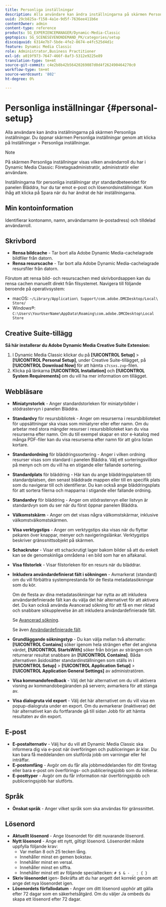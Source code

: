 ```yaml
---
title: Personliga inställningar
description: Alla användare kan ändra inställningarna på skärmen Personliga inställningar i Dynamic Media Classic.
uuid: 29cb825a-f158-4a1e-9d5f-7636ee411b6e
contentOwner: admin
content-type: reference
products: SG_EXPERIENCEMANAGER/Dynamic-Media-Classic
geptopics: SG_SCENESEVENONDEMAND_PK/categories/setup
discoiquuid: 6314e7b7-5bde-4fe2-8674-e4fc525d4d1c
feature: Dynamic Media Classic
role: Administrator,Business Practitioner
exl-id: a019f973-7647-466f-8af3-5312e9225e89
translation-type: tm+mt
source-git-commit: c4e2b8b42b56420269087d0d4f262490464270c0
workflow-type: tm+mt
source-wordcount: '802'
ht-degree: 0%

---
```


# Personliga inställningar {#personal-setup}

Alla användare kan ändra inställningarna på skärmen Personliga inställningar. Du öppnar skärmen Personliga inställningar genom att klicka på Inställningar > Personliga inställningar.

>[!NOTE]
>
>På skärmen Personliga inställningar visas vilken användarroll du har i Dynamic Media Classic: Företagsadministratör, administratör eller användare.

Inställningarna för personliga inställningar styr standardbeteendet för panelen Bläddra, hur du tar emot e-post och lösenordsinställningar. Kom ihåg att klicka på Spara när du har ändrat de här inställningarna.

## Min kontoinformation

Identifierar kontonamn, namn, användarnamn (e-postadress) och tilldelad användarroll.

## Skrivbord

* **Rensa bildcache**  - Tar bort alla Adobe Dynamic Media-cachelagrade bildfiler från datorn.
* **Rensa resurscache**  - Tar bort alla Adobe Dynamic Media-cachelagrade resursfiler från datorn.

Förutom att rensa bild- och resurscachen med skrivbordsappen kan du rensa cachen manuellt direkt från filsystemet. Navigera till följande beroende på operativsystem:

* macOS: `~/Library/Application\ Support/com.adobe.DMCDesktop/Local\ Store/`
* Windows®: `C:\Users\YourUserName\AppData\Roaming\com.adobe.DMCDesktop\Local Store`

## Creative Suite-tillägg

**Så här installerar du Adobe Dynamic Media Creative Suite Extension:**

1. I Dynamic Media Classic klickar du på **[!UICONTROL Setup]** > **[!UICONTROL Personal Setup]**, under Creative Suite-tillägget, på **[!UICONTROL Download Now]** för att hämta `s7csxs.zxp`-filen.
1. Klicka på länkarna **[!UICONTROL Installation]** och **[!UICONTROL System Requirements]** om du vill ha mer information om tillägget.

<!--    A readme file is included at the root of the unzipped file to provide you with additional information about the extension.

1. Depending on your installed operating system, do one of the following: -->

<!-- #### Windows

|If you are running|Do this|
|--- |--- |
|Adobe Illustrator 18 in Adobe Creative Cloud 2014|<ul><li>From the root of the unzipped folder, click CC-2014.</li><li>Depending on the bit version of Adobe Illustrator that you are using, click win32 or win64.</li><li>Click libraries > flame, and then copy `aflame.dll` to Adobe Illustrator's executable folder. For example, `C:\Program Files\Adobe\Adobe Illustrator CC 2014\Support Files\Contents\Windows`. </li></ul><br/>**Note**: This example path is for the 64-bit location; the 32-bit location may fall under Program Files (x86) instead. <br/><ul><li>Return to the same libraries folder, click flamingo, and then copy `aflamingo.dll` to the same Adobe Illustrator executable folder that you used in the previous step. </li><li>Return to the win32 or win64 folder that you selected in step 2, and then copy `AdobeS7FXGFileFormat.aip` to Adobe Illustrator's plug-ins folder. For example, `C:\Program Files\Adobe\Adobe Illustrator CC 2014\Plug-ins\Illustrator Formats`. </li></ul> <br/>**Note**: This example path is for the 64-bit location; the 32-bit location may fall under Program Files (x86) instead.|
|Adobe Illustrator 17 in Adobe Creative Cloud|<ul><li>From the root of the unzipped folder, click CC. </li><li>Depending on the bit version of Adobe Illustrator that you are using, click win32 or win64.</li><li> Copy `AdobeS7FXGFileFormat.aip` to Adobe Illustrator's plug-ins folder. For example, `C:\Program Files\Adobe\Adobe Illustrator CC (64 Bit)\Plug-ins\Illustrator Formats`.</li></ul><br/>**Note**: This example path is for the 64-bit location; the 32-bit location may fall under Program Files (x86) instead.|
|Adobe Illustrator 16 in Adobe Creative Suite 6|<ul><li>From the root of the unzipped folder, click 6.0. </li><li>Depending on the bit version of Adobe Illustrator that you are using, click win32 or win64. </li><li>Copy AdobeS7FXGFileFormat.aip to Adobe Illustrator's plug-ins folder. For example, `C:\Program Files\Adobe\Adobe Illustrator CS6 (64 Bit)\Plug-ins\Illustrator Formats`.</li></ul><br/>**Note**: This example path is for the 64-bit location; the 32-bit location may fall under Program Files (x86) instead.|

#### Mac

|If you are running|Do this|
|--- |--- |
|Adobe Illustrator 18 in Adobe Creative Cloud 2014|<ul><li>From the root of the unzipped folder, click CC-2014 > mac64.</li><li>Click libraries > flame, and then copy the `aflame.framework` folder to Adobe Illustrator package contents folder. For example, `/Applications/Adobe Illustrator CC 2014/ Illustrator.app/Contents/Frameworks/`. (To open Adobe Illustrator’s package contents folder, right-click on the Adobe illustrator CC 2014 icon and click Show Package Contents from context menu).</li><li>Return to the same libraries folder, click `flamingo`, and then copy the `aflamingo.framework` folder to the same Adobe Illustrator package contents folder that you used in the previous step.</li><li>Return to the mac64 folder that you selected in step 1, and then copy the `AdobeS7FXGFileFormat.aip` folder to Adobe Illustrator’s plug-in folder. For example, `/Applications/Adobe Illustrator CC 2014/Plug-ins/Illustrator Formats/`.</li></ul><br/>|
|Adobe Illustrator 17 in Adobe Creative Cloud|<ul><li>From the root of the unzipped folder, click CC > mac64</li><li>Copy the `AdobeS7FXGFileFormat.aip` folder to Adobe Illustrator’s plug-in folder. For example, `/Applications/Adobe Illustrator CC/Plug-ins/Illustrator Formats/`.</li></ul><br/>|
|Adobe Illustrator 16 in Adobe Creative Suite 6|<ul><li>From the root of the unzipped folder, click 6.0 > mac64</li><li>Copy the `AdobeS7FXGFileFormat.aip` folder to Adobe Illustrator’s plug-in folder. For example, `/Applications/Adobe Illustrator CS6/Plug-ins/Illustrator Formats/`.</li></ul>|

The plug-in is now available for you to use in Adobe Illustrator. -->

## Webbläsare

* **Miniatyrstorlek**  - Anger standardstorleken för miniatyrbilder i stödrastervyn i panelen Bläddra.
* **Standardvy**  för resursbibliotek - Anger om resurserna i resursbiblioteket för uppsättningar ska visas som miniatyrer eller efter namn. Om du arbetar med stora mängder resurser i resursbiblioteket kan du visa resurserna efter namn. Om du till exempel skapar en stor e-katalog med många PDF-filer kan du visa resurserna efter namn för att göra listan kortare.
* **Standardordning**  för bläddringssortering - Anger i vilken ordning resurser visas som standard i panelen Bläddra. Välj ett sorteringsvillkor på menyn och om du vill ha en stigande eller fallande sortering.
* **Standardplats**  för bläddring - Här kan du ange bläddringsplatsen till standardplatsen, den senast bläddrade mappen eller till en specifik plats som du navigerar till och identifierar. Du kan också ange bläddringsplats för att sortera filerna och mapparna i stigande eller fallande ordning.
* **Standardvy**  för bläddring - Anger om stödrastervyn eller listvyn är standardvyn som du ser när du först öppnar panelen Bläddra.
* **Välkomstskärm**  - Anger om det visas några välkomstskärmar, inklusive välkomstvälkomstskärmen.
* **Visa verktygstips**  - Anger om verktygstips ska visas när du flyttar pekaren över knappar, menyer och navigeringslänkar. Verktygstips beskriver gränssnittsobjekt på skärmen.
* **Schackrutor**  - Visar ett schackrutigt lager bakom bilder så att du enkelt kan se de genomskinliga områdena i en bild som har en alfakanal.
* **Visa filstorlek**  - Visar filstorleken för en resurs när du bläddrar.
* **Inkludera användardefinierat fält i sökningen**  - Avmarkerat (standard) om du vill förbättra systemprestanda för de flesta metadatasökningar som du kör.

   Om de flesta av dina metadatasökningar har nytta av att inkludera användardefinierade fält kan du välja det här alternativet för att aktivera det. Du kan också använda Avancerad sökning för att få en mer riktad och snabbare sökupplevelse än att inkludera användardefinierade fält.

   Se [Avancerad sökning](searching-assets.md#conducting_an_advanced_search).

   Se även [Användardefinierade fält](application-setup.md#user_defined_fields).

* **Grundläggande sökningstyp**  - Du kan välja mellan två alternativ:  **[!UICONTROL Contains]** söker igenom hela strängen efter det angivna värdet,  **[!UICONTROL StartsWith]** söker från början av strängen och returnerar resultat snabbare än  **[!UICONTROL Contains]**. Båda alternativen åsidosätter standardinställningen som ställs in i **[!UICONTROL Setup]** > **[!UICONTROL Application Setup]** > **[!UICONTROL Application General Settings]** av administratören.
* **Visa kommandofeedback** - Välj det här alternativet om du vill aktivera visning av kommandobegäranden på servern; avmarkera för att stänga av.
* **Visa dialogruta vid export**  - Välj det här alternativet om du vill visa en popup-dialogruta under en export. Om du avmarkerar (inaktiverar) det här alternativet kan du fortfarande gå till sidan Jobb för att hämta resultaten av din export.

## E-post

* **E-postalternativ**  - Välj hur du vill att Dynamic Media Classic ska informera dig via e-post när överföringen och publiceringen är klar. Du kan bara få meddelanden om slutförda jobb om varningar eller fel inträffar.
* **E-postomfång**  - Avgör om du får alla jobbmeddelanden för ditt företag eller bara e-post om överförings- och publiceringsjobb som du initierar.
* **E-posttyper**  - Avgör om du får information när överföringsjobb och publiceringsjobb har slutförts.

## Språk

* **Önskat språk**  - Anger vilket språk som ska användas för gränssnittet.

## Lösenord

* **Aktuellt lösenord**  - Ange lösenordet för ditt nuvarande lösenord.
* **Nytt lösenord**  - Ange ett nytt, giltigt lösenord. Lösenordet måste uppfylla följande krav:
   * Var mellan 8 och 25 tecken lång.
   * Innehåller minst en gemen bokstav.
   * Innehåller minst en versal.
   * Innehåller minst en siffra.
   * Innehåller minst ett av följande specialtecken: `# $ & - _ : { }`
* **Skriv lösenordet**  igen- Bekräfta att du har angett det korrekt genom att ange det nya lösenordet igen.
* **Lösenordets förfallodatum**  - Anger om ditt lösenord upphör att gälla efter 72 dagar som en säkerhetsåtgärd. Om du väljer Ja ombeds du skapa ett lösenord efter 72 dagar.
